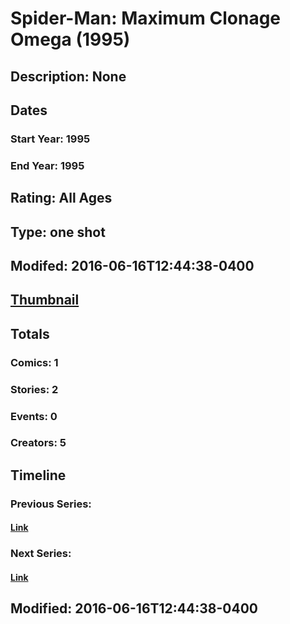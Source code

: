 # Spider-Man: Maximum Clonage Omega (1995)
## Description: None
## Dates
### Start Year: 1995
### End Year: 1995
## Rating: All Ages
## Type: one shot
## Modifed: 2016-06-16T12:44:38-0400
## [Thumbnail](http://i.annihil.us/u/prod/marvel/i/mg/3/90/5762d7473ea41.jpg)
## Totals
### Comics: 1
### Stories: 2
### Events: 0
### Creators: 5
## Timeline
### Previous Series: 
#### [Link]()
### Next Series: 
#### [Link]()
## Modified: 2016-06-16T12:44:38-0400